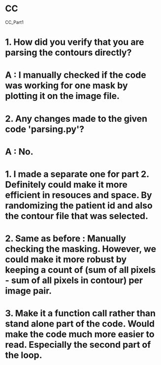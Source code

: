 # CC
CC_Part1


# 1. How did you verify that you are parsing the contours directly?
# A : I manually checked if the code was working for one mask by plotting it on the image file.
# 
# 2. Any changes made to the given code 'parsing.py'?
# A : No.



# 1. I made a separate one for part 2. Definitely could make it more efficient in resouces and space. By randomizing the patient id and also the contour file that was selected.
# 
# 2. Same as before : Manually checking the masking. However, we could make it more robust by keeping a count of (sum of all pixels - sum of all pixels in contour) per image pair.
# 
# 3. Make it a function call rather than stand alone part of the code. Would make the code much more easier to read. Especially the second part of the loop.
